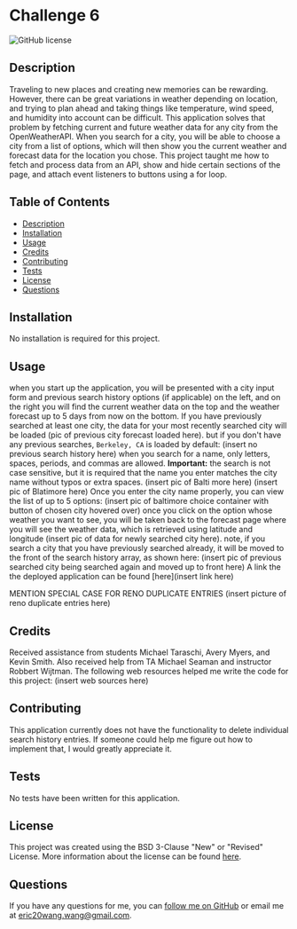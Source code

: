 # Challenge 6

![GitHub license](https://img.shields.io/badge/License-BSD_3--Clause-orange.svg)

## Description
Traveling to new places and creating new memories can be rewarding. However, there can be great variations in weather depending on location, and trying to plan ahead and taking things like temperature, wind speed, and humidity into account can be difficult. This application solves that problem by fetching current and future weather data for any city from the OpenWeatherAPI. When you search for a city, you will be able to choose a city from a list of options, which will then show you the current weather and forecast data for the location you chose. This project taught me how to fetch and process data from an API, show and hide certain sections of the page, and attach event listeners to buttons using a for loop.

## Table of Contents
- [Description](#description)
- [Installation](#installation)
- [Usage](#usage)
- [Credits](#credits)
- [Contributing](#contributing)
- [Tests](#tests)
- [License](#license)
- [Questions](#questions)

## Installation
No installation is required for this project.

## Usage
when you start up the application, you will be presented with a city input form and previous search history options (if applicable) on the left, and on the right you will find the current weather data on the top and the weather forecast up to 5 days from now on the bottom. If you have previously searched at least one city, the data for your most recently searched city will be loaded (pic of previous city forecast loaded here). but if you don't have any previous searches, `Berkeley, CA` is loaded by default: (insert no previous search history here) when you search for a name, only letters, spaces, periods, and commas are allowed. **Important:** the search is not case sensitive, but it is required that the name you enter matches the city name without typos or extra spaces. (insert pic of Balti more here) (insert pic of Blatimore here) Once you enter the city name properly, you can view the list of up to 5 options: (insert pic of baltimore choice container with button of chosen city hovered over) once you click on the option whose weather you want to see, you will be taken back to the forecast page where you will see the weather data, which is retrieved using latitude and longitude (insert pic of data for newly searched city here). note, if you search a city that you have previously searched already, it will be moved to the front of the search history array, as shown here: (insert pic of previous searched city being searched again and moved up to front here) A link the the deployed application can be found [here](insert link here)

MENTION SPECIAL CASE FOR RENO DUPLICATE ENTRIES (insert picture of reno duplicate entries here)

## Credits
Received assistance from students Michael Taraschi, Avery Myers, and Kevin Smith. Also received help from TA Michael Seaman and instructor Robbert Wijtman. The following web resources helped me write the code for this project: (insert web sources here)

## Contributing
This application currently does not have the functionality to delete individual search history entries. If someone could help me figure out how to implement that, I would greatly appreciate it.

## Tests
No tests have been written for this application.

## License
This project was created using the BSD 3-Clause "New" or "Revised" License. More information about the license can be found [here](https://opensource.org/license/bsd-3-clause/).

## Questions
If you have any questions for me, you can [follow me on GitHub](https://github.com/GimmeKitties711) or email me at eric20wang.wang@gmail.com.
